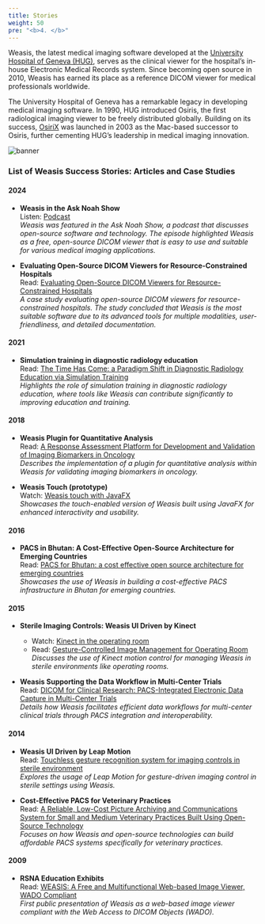 ```yaml
---
title: Stories
weight: 50
pre: "<b>4. </b>"
---
```

Weasis, the latest medical imaging software developed at the [University Hospital of Geneva (HUG)](https://www.hug.ch/en), serves as the clinical viewer for the hospital’s in-house Electronic Medical Records system. Since becoming open source in 2010, Weasis has earned its place as a reference DICOM viewer for medical professionals worldwide.

The University Hospital of Geneva has a remarkable legacy in developing medical imaging software. In 1990, HUG introduced Osiris, the first radiological imaging viewer to be freely distributed globally. Building on its success, [OsiriX](https://www.osirix-viewer.com/about/story/) was launched in 2003 as the Mac-based successor to Osiris, further cementing HUG’s leadership in medical imaging innovation.

![banner](/images/weasis-banner.jpg?classes=border)

### List of Weasis Success Stories: Articles and Case Studies

#### 2024
- **Weasis in the Ask Noah Show**<br>
  Listen: [Podcast](https://podcast.asknoahshow.com/298?t=2600)<br>
  _Weasis was featured in the Ask Noah Show, a podcast that discusses open-source software and technology. The episode highlighted Weasis as a free, open-source DICOM viewer that is easy to use and suitable for various medical imaging applications._

- **Evaluating Open-Source DICOM Viewers for Resource-Constrained Hospitals**<br>
  Read: [Evaluating Open-Source DICOM Viewers for Resource-Constrained Hospitals](https://www.researchgate.net/publication/360000000_Evaluating_Open-Source_DICOM_Viewers_for_Resource-Constrained_Hospitals)<br>
  _A case study evaluating open-source DICOM viewers for resource-constrained hospitals. The study concluded that Weasis is the most suitable software due to its advanced tools for multiple modalities, user-friendliness, and detailed documentation._

#### 2021
- **Simulation training in diagnostic radiology education**<br>
  Read: [The Time Has Come: a Paradigm Shift in Diagnostic Radiology Education via Simulation Training](https://pubmed.ncbi.nlm.nih.gov/33725494/)<br>
  _Highlights the role of simulation training in diagnostic radiology education, where tools like Weasis can contribute significantly to improving education and training._

#### 2018
- **Weasis Plugin for Quantitative Analysis**<br>
  Read: [A Response Assessment Platform for Development and Validation of Imaging Biomarkers in Oncology](https://www.researchgate.net/publication/326619646_A_Response_Assessment_Platform_for_Development_and_Validation_of_Imaging_Biomarkers_in_Oncology)<br>
  _Describes the implementation of a plugin for quantitative analysis within Weasis for validating imaging biomarkers in oncology._

- **Weasis Touch (prototype)**<br>
  Watch: [Weasis touch with JavaFX](touch)<br>
  _Showcases the touch-enabled version of Weasis built using JavaFX for enhanced interactivity and usability._

#### 2016
- **PACS in Bhutan: A Cost-Effective Open-Source Architecture for Emerging Countries**<br>
  Read: [PACS for Bhutan: a cost effective open source architecture for emerging countries](https://link.springer.com/article/10.1007%2Fs13244-016-0512-7)<br>
  _Showcases the use of Weasis in building a cost-effective PACS infrastructure in Bhutan for emerging countries._

#### 2015
- **Sterile Imaging Controls: Weasis UI Driven by Kinect**
  - Watch: [Kinect in the operating room](https://www.youtube.com/watch?v=AeS12uMKvrE)
  - Read: [Gesture-Controlled Image Management for Operating Room](https://www.ncbi.nlm.nih.gov/pmc/articles/PMC4833285/)
    _Discusses the use of Kinect motion control for managing Weasis in sterile environments like operating rooms._

- **Weasis Supporting the Data Workflow in Multi-Center Trials**<br>
  Read: [DICOM for Clinical Research: PACS-Integrated Electronic Data Capture in Multi-Center Trials](https://www.ncbi.nlm.nih.gov/pmc/articles/PMC4570903/)<br>
  _Details how Weasis facilitates efficient data workflows for multi-center clinical trials through PACS integration and interoperability._

#### 2014
- **Weasis UI Driven by Leap Motion**<br>
  Read: [Touchless gesture recognition system for imaging controls in sterile environment](https://open.library.ubc.ca/cIRcle/collections/ubctheses/24/items/1.0167492)<br>
  _Explores the usage of Leap Motion for gesture-driven imaging control in sterile settings using Weasis._

- **Cost-Effective PACS for Veterinary Practices**<br>
  Read: [A Reliable, Low-Cost Picture Archiving and Communications System for Small and Medium Veterinary Practices Built Using Open-Source Technology](https://www.ncbi.nlm.nih.gov/pmc/articles/PMC4171423/)<br>
  _Focuses on how Weasis and open-source technologies can build affordable PACS systems specifically for veterinary practices._

#### 2009
- **RSNA Education Exhibits**<br>
  Read: [WEASIS: A Free and Multifunctional Web-based Image Viewer, WADO Compliant](https://archive.rsna.org/2009/8011058.html)<br>
  _First public presentation of Weasis as a web-based image viewer compliant with the Web Access to DICOM Objects (WADO)._
